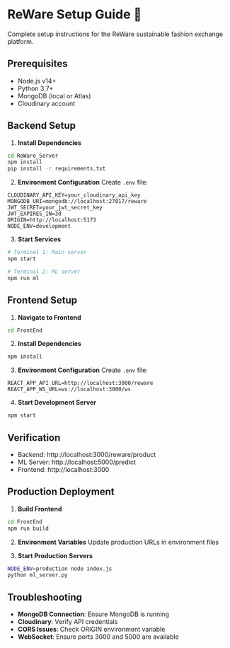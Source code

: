 # ReWare Setup Guide 🚀

Complete setup instructions for the ReWare sustainable fashion exchange platform.

## Prerequisites

- Node.js v14+
- Python 3.7+
- MongoDB (local or Atlas)
- Cloudinary account

## Backend Setup

1. **Install Dependencies**
```bash
cd ReWare_Server
npm install
pip install -r requirements.txt
```

2. **Environment Configuration**
Create `.env` file:
```env
CLOUDINARY_API_KEY=your_cloudinary_api_key
MONGODB_URI=mongodb://localhost:27017/reware
JWT_SECRET=your_jwt_secret_key
JWT_EXPIRES_IN=3d
ORIGIN=http://localhost:5173
NODE_ENV=development
```

3. **Start Services**
```bash
# Terminal 1: Main server
npm start

# Terminal 2: ML server
npm run ml
```

## Frontend Setup

1. **Navigate to Frontend**
```bash
cd FrontEnd
```

2. **Install Dependencies**
```bash
npm install
```

3. **Environment Configuration**
Create `.env` file:
```env
REACT_APP_API_URL=http://localhost:3000/reware
REACT_APP_WS_URL=ws://localhost:3000/ws
```

4. **Start Development Server**
```bash
npm start
```

## Verification

- Backend: http://localhost:3000/reware/product
- ML Server: http://localhost:5000/predict
- Frontend: http://localhost:3000

## Production Deployment

1. **Build Frontend**
```bash
cd FrontEnd
npm run build
```

2. **Environment Variables**
Update production URLs in environment files

3. **Start Production Servers**
```bash
NODE_ENV=production node index.js
python ml_server.py
```

## Troubleshooting

- **MongoDB Connection**: Ensure MongoDB is running
- **Cloudinary**: Verify API credentials
- **CORS Issues**: Check ORIGIN environment variable
- **WebSocket**: Ensure ports 3000 and 5000 are available